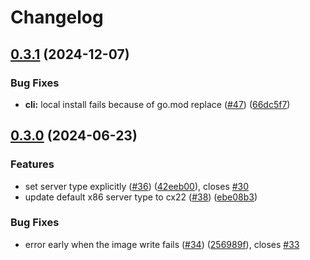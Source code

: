 # Changelog

## [0.3.1](https://github.com/apricote/hcloud-upload-image/compare/hcloudimages/v0.3.0...hcloudimages/v0.3.1) (2024-12-07)


### Bug Fixes

* **cli:** local install fails because of go.mod replace ([#47](https://github.com/apricote/hcloud-upload-image/issues/47)) ([66dc5f7](https://github.com/apricote/hcloud-upload-image/commit/66dc5f70b604ed3ee964576d74f94bdcea710c95))

## [0.3.0](https://github.com/apricote/hcloud-upload-image/compare/hcloudimages/v0.2.0...hcloudimages/v0.3.0) (2024-06-23)


### Features

* set server type explicitly ([#36](https://github.com/apricote/hcloud-upload-image/issues/36)) ([42eeb00](https://github.com/apricote/hcloud-upload-image/commit/42eeb00a0784e13a00a52cf15a8659b497d78d72)), closes [#30](https://github.com/apricote/hcloud-upload-image/issues/30)
* update default x86 server type to cx22 ([#38](https://github.com/apricote/hcloud-upload-image/issues/38)) ([ebe08b3](https://github.com/apricote/hcloud-upload-image/commit/ebe08b345c8f31df73087b091fa39f5fdc195156))


### Bug Fixes

* error early when the image write fails ([#34](https://github.com/apricote/hcloud-upload-image/issues/34)) ([256989f](https://github.com/apricote/hcloud-upload-image/commit/256989f4a37e7b124c0684aab0f34cf5e09559be)), closes [#33](https://github.com/apricote/hcloud-upload-image/issues/33)
